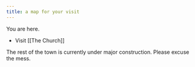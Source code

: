 ```yaml
---
title: a map for your visit
---
```


You are here. 

- Visit [[The Church]]

The rest of the town is currently under major construction. Please excuse the mess. 